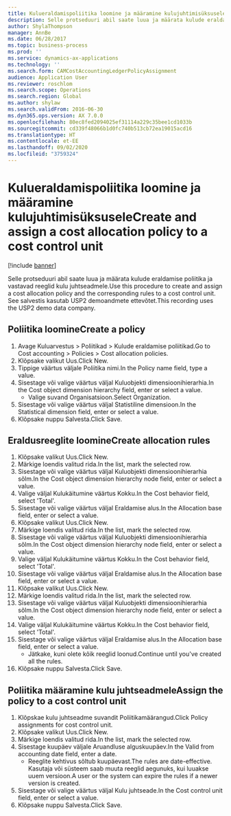 ```yaml
---
title: Kulueraldamispoliitika loomine ja määramine kulujuhtimisüksusele
description: Selle protseduuri abil saate luua ja määrata kulude eraldamise poliitika ja vastavad reeglid kulu juhtseadmele.
author: ShylaThompson
manager: AnnBe
ms.date: 06/28/2017
ms.topic: business-process
ms.prod: ''
ms.service: dynamics-ax-applications
ms.technology: ''
ms.search.form: CAMCostAccountingLedgerPolicyAssignment
audience: Application User
ms.reviewer: roschlom
ms.search.scope: Operations
ms.search.region: Global
ms.author: shylaw
ms.search.validFrom: 2016-06-30
ms.dyn365.ops.version: AX 7.0.0
ms.openlocfilehash: 80ec8fed2094025ef31114a229c35bee1cd1033b
ms.sourcegitcommit: cd339f48066b1d0fc740b513cb72ea19015acd16
ms.translationtype: HT
ms.contentlocale: et-EE
ms.lasthandoff: 09/02/2020
ms.locfileid: "3759324"
---
```

# <a name="create-and-assign-a-cost-allocation-policy-to-a-cost-control-unit"></a><span data-ttu-id="19728-103">Kulueraldamispoliitika loomine ja määramine kulujuhtimisüksusele</span><span class="sxs-lookup"><span data-stu-id="19728-103">Create and assign a cost allocation policy to a cost control unit</span></span>

[!include [banner](../../includes/banner.md)]

<span data-ttu-id="19728-104">Selle protseduuri abil saate luua ja määrata kulude eraldamise poliitika ja vastavad reeglid kulu juhtseadmele.</span><span class="sxs-lookup"><span data-stu-id="19728-104">Use this procedure to create and assign a cost allocation policy and the corresponding rules to a cost control unit.</span></span> <span data-ttu-id="19728-105">See salvestis kasutab USP2 demoandmete ettevõtet.</span><span class="sxs-lookup"><span data-stu-id="19728-105">This recording uses the USP2 demo data company.</span></span>


## <a name="create-a-policy"></a><span data-ttu-id="19728-106">Poliitika loomine</span><span class="sxs-lookup"><span data-stu-id="19728-106">Create a policy</span></span>
1. <span data-ttu-id="19728-107">Avage Kuluarvestus > Poliitikad > Kulude eraldamise poliitikad.</span><span class="sxs-lookup"><span data-stu-id="19728-107">Go to Cost accounting > Policies > Cost allocation policies.</span></span>
2. <span data-ttu-id="19728-108">Klõpsake valikut Uus.</span><span class="sxs-lookup"><span data-stu-id="19728-108">Click New.</span></span>
3. <span data-ttu-id="19728-109">Tippige väärtus väljale Poliitika nimi.</span><span class="sxs-lookup"><span data-stu-id="19728-109">In the Policy name field, type a value.</span></span>
4. <span data-ttu-id="19728-110">Sisestage või valige väärtus väljal Kuluobjekti dimensioonihierarhia.</span><span class="sxs-lookup"><span data-stu-id="19728-110">In the Cost object dimension hierarchy field, enter or select a value.</span></span>
    * <span data-ttu-id="19728-111">Valige suvand Organisatsioon.</span><span class="sxs-lookup"><span data-stu-id="19728-111">Select Organization.</span></span>  
5. <span data-ttu-id="19728-112">Sisestage või valige väärtus väljal Statistiline dimensioon.</span><span class="sxs-lookup"><span data-stu-id="19728-112">In the Statistical dimension field, enter or select a value.</span></span>
6. <span data-ttu-id="19728-113">Klõpsake nuppu Salvesta.</span><span class="sxs-lookup"><span data-stu-id="19728-113">Click Save.</span></span>

## <a name="create-allocation-rules"></a><span data-ttu-id="19728-114">Eraldusreeglite loomine</span><span class="sxs-lookup"><span data-stu-id="19728-114">Create allocation rules</span></span>
1. <span data-ttu-id="19728-115">Klõpsake valikut Uus.</span><span class="sxs-lookup"><span data-stu-id="19728-115">Click New.</span></span>
2. <span data-ttu-id="19728-116">Märkige loendis valitud rida.</span><span class="sxs-lookup"><span data-stu-id="19728-116">In the list, mark the selected row.</span></span>
3. <span data-ttu-id="19728-117">Sisestage või valige väärtus väljal Kuluobjekti dimensioonihierarhia sõlm.</span><span class="sxs-lookup"><span data-stu-id="19728-117">In the Cost object dimension hierarchy node field, enter or select a value.</span></span>
4. <span data-ttu-id="19728-118">Valige väljal Kulukäitumine väärtus Kokku.</span><span class="sxs-lookup"><span data-stu-id="19728-118">In the Cost behavior field, select 'Total'.</span></span>
5. <span data-ttu-id="19728-119">Sisestage või valige väärtus väljal Eraldamise alus.</span><span class="sxs-lookup"><span data-stu-id="19728-119">In the Allocation base field, enter or select a value.</span></span>
6. <span data-ttu-id="19728-120">Klõpsake valikut Uus.</span><span class="sxs-lookup"><span data-stu-id="19728-120">Click New.</span></span>
7. <span data-ttu-id="19728-121">Märkige loendis valitud rida.</span><span class="sxs-lookup"><span data-stu-id="19728-121">In the list, mark the selected row.</span></span>
8. <span data-ttu-id="19728-122">Sisestage või valige väärtus väljal Kuluobjekti dimensioonihierarhia sõlm.</span><span class="sxs-lookup"><span data-stu-id="19728-122">In the Cost object dimension hierarchy node field, enter or select a value.</span></span>
9. <span data-ttu-id="19728-123">Valige väljal Kulukäitumine väärtus Kokku.</span><span class="sxs-lookup"><span data-stu-id="19728-123">In the Cost behavior field, select 'Total'.</span></span>
10. <span data-ttu-id="19728-124">Sisestage või valige väärtus väljal Eraldamise alus.</span><span class="sxs-lookup"><span data-stu-id="19728-124">In the Allocation base field, enter or select a value.</span></span>
11. <span data-ttu-id="19728-125">Klõpsake valikut Uus.</span><span class="sxs-lookup"><span data-stu-id="19728-125">Click New.</span></span>
12. <span data-ttu-id="19728-126">Märkige loendis valitud rida.</span><span class="sxs-lookup"><span data-stu-id="19728-126">In the list, mark the selected row.</span></span>
13. <span data-ttu-id="19728-127">Sisestage või valige väärtus väljal Kuluobjekti dimensioonihierarhia sõlm.</span><span class="sxs-lookup"><span data-stu-id="19728-127">In the Cost object dimension hierarchy node field, enter or select a value.</span></span>
14. <span data-ttu-id="19728-128">Valige väljal Kulukäitumine väärtus Kokku.</span><span class="sxs-lookup"><span data-stu-id="19728-128">In the Cost behavior field, select 'Total'.</span></span>
15. <span data-ttu-id="19728-129">Sisestage või valige väärtus väljal Eraldamise alus.</span><span class="sxs-lookup"><span data-stu-id="19728-129">In the Allocation base field, enter or select a value.</span></span>
    * <span data-ttu-id="19728-130">Jätkake, kuni olete kõik reeglid loonud.</span><span class="sxs-lookup"><span data-stu-id="19728-130">Continue until you've created all the rules.</span></span>  
16. <span data-ttu-id="19728-131">Klõpsake nuppu Salvesta.</span><span class="sxs-lookup"><span data-stu-id="19728-131">Click Save.</span></span>

## <a name="assign-the-policy-to-a-cost-control-unit"></a><span data-ttu-id="19728-132">Poliitika määramine kulu juhtseadmele</span><span class="sxs-lookup"><span data-stu-id="19728-132">Assign the policy to a cost control unit</span></span>
1. <span data-ttu-id="19728-133">Klõpskae kulu juhtseadme suvandit Poliitikamäärangud.</span><span class="sxs-lookup"><span data-stu-id="19728-133">Click Policy assignments for cost control unit.</span></span>
2. <span data-ttu-id="19728-134">Klõpsake valikut Uus.</span><span class="sxs-lookup"><span data-stu-id="19728-134">Click New.</span></span>
3. <span data-ttu-id="19728-135">Märkige loendis valitud rida.</span><span class="sxs-lookup"><span data-stu-id="19728-135">In the list, mark the selected row.</span></span>
4. <span data-ttu-id="19728-136">Sisestage kuupäev väljale Aruandluse alguskuupäev.</span><span class="sxs-lookup"><span data-stu-id="19728-136">In the Valid from accounting date field, enter a date.</span></span>
    * <span data-ttu-id="19728-137">Reeglite kehtivus sõltub kuupäevast.</span><span class="sxs-lookup"><span data-stu-id="19728-137">The rules are date-effective.</span></span> <span data-ttu-id="19728-138">Kasutaja või süsteem saab muuta reeglid aegunuks, kui luuakse uuem versioon.</span><span class="sxs-lookup"><span data-stu-id="19728-138">A user or the system can expire the rules if a newer version is created.</span></span>  
5. <span data-ttu-id="19728-139">Sisestage või valige väärtus väljal Kulu juhtseade.</span><span class="sxs-lookup"><span data-stu-id="19728-139">In the Cost control unit field, enter or select a value.</span></span>
6. <span data-ttu-id="19728-140">Klõpsake nuppu Salvesta.</span><span class="sxs-lookup"><span data-stu-id="19728-140">Click Save.</span></span>

